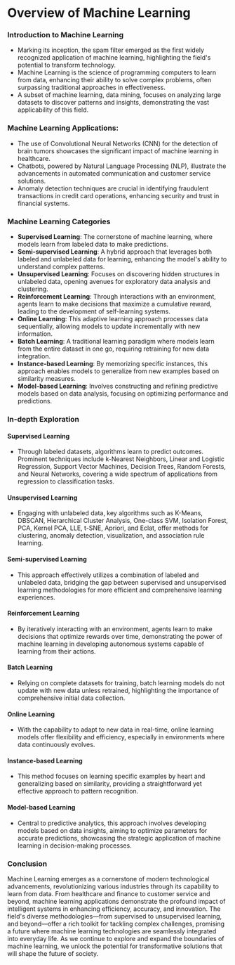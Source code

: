 # Overview of Machine Learning

### Introduction to Machine Learning
- Marking its inception, the spam filter emerged as the first widely recognized application of machine learning, highlighting the field's potential to transform technology.
- Machine Learning is the science of programming computers to learn from data, enhancing their ability to solve complex problems, often surpassing traditional approaches in effectiveness.
- A subset of machine learning, data mining, focuses on analyzing large datasets to discover patterns and insights, demonstrating the vast applicability of this field.

### Machine Learning Applications:
- The use of Convolutional Neural Networks (CNN) for the detection of brain tumors showcases the significant impact of machine learning in healthcare.
- Chatbots, powered by Natural Language Processing (NLP), illustrate the advancements in automated communication and customer service solutions.
- Anomaly detection techniques are crucial in identifying fraudulent transactions in credit card operations, enhancing security and trust in financial systems.

### Machine Learning Categories
- **Supervised Learning**: The cornerstone of machine learning, where models learn from labeled data to make predictions.
- **Semi-supervised Learning**: A hybrid approach that leverages both labeled and unlabeled data for learning, enhancing the model's ability to understand complex patterns.
- **Unsupervised Learning**: Focuses on discovering hidden structures in unlabeled data, opening avenues for exploratory data analysis and clustering.
- **Reinforcement Learning**: Through interactions with an environment, agents learn to make decisions that maximize a cumulative reward, leading to the development of self-learning systems.
- **Online Learning**: This adaptive learning approach processes data sequentially, allowing models to update incrementally with new information.
- **Batch Learning**: A traditional learning paradigm where models learn from the entire dataset in one go, requiring retraining for new data integration.
- **Instance-based Learning**: By memorizing specific instances, this approach enables models to generalize from new examples based on similarity measures.
- **Model-based Learning**: Involves constructing and refining predictive models based on data analysis, focusing on optimizing performance and predictions.

### In-depth Exploration

#### Supervised Learning
- Through labeled datasets, algorithms learn to predict outcomes. Prominent techniques include k-Nearest Neighbors, Linear and Logistic Regression, Support Vector Machines, Decision Trees, Random Forests, and Neural Networks, covering a wide spectrum of applications from regression to classification tasks.

#### Unsupervised Learning
- Engaging with unlabeled data, key algorithms such as K-Means, DBSCAN, Hierarchical Cluster Analysis, One-class SVM, Isolation Forest, PCA, Kernel PCA, LLE, t-SNE, Apriori, and Eclat, offer methods for clustering, anomaly detection, visualization, and association rule learning.

#### Semi-supervised Learning
- This approach effectively utilizes a combination of labeled and unlabeled data, bridging the gap between supervised and unsupervised learning methodologies for more efficient and comprehensive learning experiences.

#### Reinforcement Learning
- By iteratively interacting with an environment, agents learn to make decisions that optimize rewards over time, demonstrating the power of machine learning in developing autonomous systems capable of learning from their actions.

#### Batch Learning
- Relying on complete datasets for training, batch learning models do not update with new data unless retrained, highlighting the importance of comprehensive initial data collection.

#### Online Learning
- With the capability to adapt to new data in real-time, online learning models offer flexibility and efficiency, especially in environments where data continuously evolves.

#### Instance-based Learning
- This method focuses on learning specific examples by heart and generalizing based on similarity, providing a straightforward yet effective approach to pattern recognition.

#### Model-based Learning
- Central to predictive analytics, this approach involves developing models based on data insights, aiming to optimize parameters for accurate predictions, showcasing the strategic application of machine learning in decision-making processes.

### Conclusion

Machine Learning emerges as a cornerstone of modern technological advancements, revolutionizing various industries through its capability to learn from data. From healthcare and finance to customer service and beyond, machine learning applications demonstrate the profound impact of intelligent systems in enhancing efficiency, accuracy, and innovation. The field's diverse methodologies—from supervised to unsupervised learning, and beyond—offer a rich toolkit for tackling complex challenges, promising a future where machine learning technologies are seamlessly integrated into everyday life. As we continue to explore and expand the boundaries of machine learning, we unlock the potential for transformative solutions that will shape the future of society.
